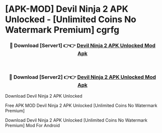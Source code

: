 # [APK-MOD] Devil Ninja 2 APK Unlocked - [Unlimited Coins No Watermark Premium] cgrfg



<div align="center">
<h3>🔴 Download [Server1] 👉👉 <a href="https://momento.my/?title=Devil_Ninja_2_APK_Unlocked">Devil Ninja 2 APK Unlocked Mod Apk</a></h3><br>

<h3>🔴 Download [Server2] 👉👉 <a href="https://momento.my/?title=Devil_Ninja_2_APK_Unlocked">Devil Ninja 2 APK Unlocked Mod Apk</a></h3>
</div>



Download Devil Ninja 2 APK Unlocked 

Free APK MOD Devil Ninja 2 APK Unlocked [Unlimited Coins No Watermark Premium]

Download Devil Ninja 2 APK Unlocked [Unlimited Coins No Watermark Premium] Mod For Android
